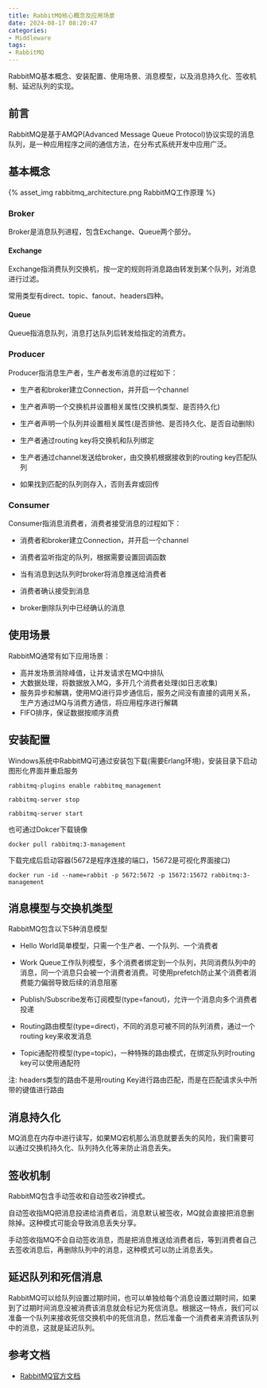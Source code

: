 ```yaml
---
title: RabbitMQ核心概念及应用场景
date: 2024-08-17 08:20:47
categories:
- Middleware
tags:
- RabbitMQ
---
```


RabbitMQ基本概念、安装配置、使用场景、消息模型，以及消息持久化、签收机制、延迟队列的实现。

<!--more-->

## 前言

RabbitMQ是基于AMQP(Advanced Message Queue Protocol)协议实现的消息队列，是一种应用程序之间的通信方法，在分布式系统开发中应用广泛。

## 基本概念

{% asset_img rabbitmq_architecture.png RabbitMQ工作原理 %}

### Broker

Broker是消息队列进程，包含Exchange、Queue两个部分。

#### Exchange

Exchange指消费队列交换机，按一定的规则将消息路由转发到某个队列，对消息进行过滤。

常用类型有direct、topic、fanout、headers四种。

#### Queue

Queue指消息队列，消息打达队列后转发给指定的消费方。

### Producer

Producer指消息生产者，生产者发布消息的过程如下：

- 生产者和broker建立Connection，并开启一个channel

- 生产者声明一个交换机并设置相关属性(交换机类型、是否持久化)

- 生产者声明一个队列并设置相关属性(是否排他、是否持久化、是否自动删除)

- 生产者通过routing key将交换机和队列绑定

- 生产者通过channel发送给broker，由交换机根据接收到的routing key匹配队列

- 如果找到匹配的队列则存入，否则丢弃或回传

### Consumer

Consumer指消息消费者，消费者接受消息的过程如下：

- 消费者和broker建立Connection，并开启一个channel

- 消费者监听指定的队列，根据需要设置回调函数

- 当有消息到达队列时broker将消息推送给消费者

- 消费者确认接受到消息

- broker删除队列中已经确认的消息

## 使用场景

RabbitMQ通常有如下应用场景：

- 高并发场景消除峰值，让并发请求在MQ中排队
- 大数据处理，将数据放入MQ，多开几个消费者处理(如日志收集)
- 服务异步和解耦，使用MQ进行异步通信后，服务之间没有直接的调用关系，生产方通过MQ与消费方通信，将应用程序进行解耦
- FIFO排序，保证数据按顺序消费

## 安装配置

Windows系统中RabbitMQ可通过安装包下载(需要Erlang环境)，安装目录下启动图形化界面并重启服务

`rabbitmq-plugins enable rabbitmq_management`

`rabbitmq-server stop`

`rabbitmq-server start`

也可通过Dokcer下载镜像

`docker pull rabbitmq:3-management`

下载完成后启动容器(5672是程序连接的端口，15672是可视化界面接口)

`docker run -id --name=rabbit -p 5672:5672 -p 15672:15672 rabbitmq:3-management`

## 消息模型与交换机类型


RabbitMQ包含以下5种消息模型

- Hello World简单模型，只需一个生产者、一个队列、一个消费者

- Work Queue工作队列模型，多个消费者绑定到一个队列，共同消费队列中的消息，同一个消息只会被一个消费者消费。可使用prefetch防止某个消费者消费能力偏弱导致后续的消息阻塞

- Publish/Subscribe发布订阅模型(type=fanout)，允许一个消息向多个消费者投递

- Routing路由模型(type=direct)，不同的消息可被不同的队列消费，通过一个routing key来收发消息

- Topic通配符模型(type=topic)，一种特殊的路由模式，在绑定队列时routing key可以使用通配符

注: headers类型的路由不是用routing Key进行路由匹配，而是在匹配请求头中所带的键值进行路由

## 消息持久化

MQ消息在内存中进行读写，如果MQ宕机那么消息就要丢失的风险，我们需要可以通过交换机持久化、队列持久化等来防止消息丢失。

## 签收机制

RabbitMQ包含手动签收和自动签收2钟模式。

自动签收指MQ把消息投递给消费者后，消息默认被签收，MQ就会直接把消息删除掉。这种模式可能会导致消息丢失分享。

手动签收指MQ不会自动签收消息，而是把消息推送给消费者后，等到消费者自己去签收消息后，再删除队列中的消息，这种模式可以防止消息丢失。

## 延迟队列和死信消息

RabbitMQ可以给队列设置过期时间，也可以单独给每个消息设置过期时间，如果到了过期时间消息没被消费该消息就会标记为死信消息。根据这一特点，我们可以准备一个队列来接收死信交换机中的死信消息，然后准备一个消费者来消费该队列中的消息，这就是延迟队列。

## 参考文档

- [RabbitMQ官方文档](https://www.rabbitmq.com/docs)